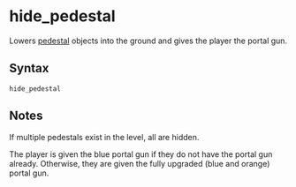 # hide_pedestal

Lowers [pedestal](../level_objects/pedestal.md) objects into the ground and
gives the player the portal gun.

## Syntax

```
hide_pedestal
```

## Notes

If multiple pedestals exist in the level, all are hidden.

The player is given the blue portal gun if they do not have the portal gun
already. Otherwise, they are given the fully upgraded (blue and orange) portal
gun.
